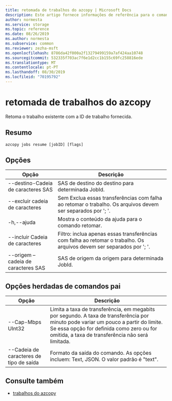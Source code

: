 ```yaml
---
title: retomada de trabalhos do azcopy | Microsoft Docs
description: Este artigo fornece informações de referência para o comando retomar trabalhos do azcopy.
author: normesta
ms.service: storage
ms.topic: reference
ms.date: 08/26/2019
ms.author: normesta
ms.subservice: common
ms.reviewer: zezha-msft
ms.openlocfilehash: 8786da42f000a2f13279499159a7af424aa10748
ms.sourcegitcommit: 532335f703ac7f6e1d2cc1b155c69fc258816ede
ms.translationtype: MT
ms.contentlocale: pt-PT
ms.lasthandoff: 08/30/2019
ms.locfileid: "70195792"
---
```

# <a name="azcopy-jobs-resume"></a>retomada de trabalhos do azcopy

Retoma o trabalho existente com a ID de trabalho fornecida.

## <a name="synopsis"></a>Resumo

```azcopy
azcopy jobs resume [jobID] [flags]
```

## <a name="options"></a>Opções

|Opção|Descrição|
|--|--|
|--destino-Cadeia de caracteres SAS|SAS de destino do destino para determinada JobId.|
|--excluir cadeia de caracteres|Sem Exclua essas transferências com falha ao retomar o trabalho. Os arquivos devem ser separados por '; '.|
|-h,--ajuda|Mostra o conteúdo da ajuda para o comando retomar.|
|--incluir Cadeia de caracteres|Filtro: inclua apenas essas transferências com falha ao retomar o trabalho. Os arquivos devem ser separados por '; '.|
|--origem – cadeia de caracteres SAS |SAS de origem da origem para determinada JobId.|

## <a name="options-inherited-from-parent-commands"></a>Opções herdadas de comandos pai

|Opção|Descrição|
|---|---|
|--Cap-Mbps UInt32|Limita a taxa de transferência, em megabits por segundo. A taxa de transferência por minuto pode variar um pouco a partir do limite. Se essa opção for definida como zero ou for omitida, a taxa de transferência não será limitada.|
|--Cadeia de caracteres de tipo de saída|Formato da saída do comando. As opções incluem: Text, JSON. O valor padrão é "text".|

## <a name="see-also"></a>Consulte também

- [trabalhos do azcopy](storage-ref-azcopy-jobs.md)
